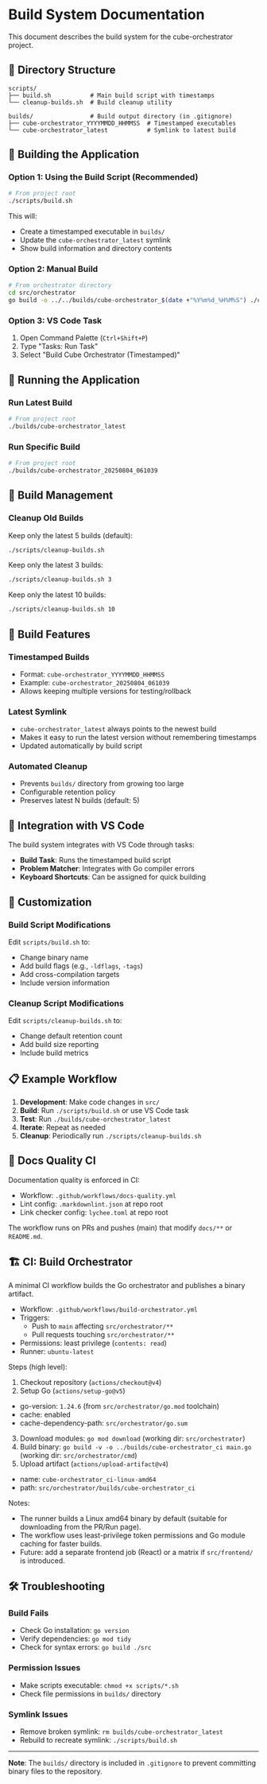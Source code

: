 # Build System Documentation

This document describes the build system for the cube-orchestrator project.

## 📁 Directory Structure

```text
scripts/
├── build.sh           # Main build script with timestamps
└── cleanup-builds.sh  # Build cleanup utility

builds/                # Build output directory (in .gitignore)
├── cube-orchestrator_YYYYMMDD_HHMMSS  # Timestamped executables
└── cube-orchestrator_latest           # Symlink to latest build
```

## 🔨 Building the Application

### Option 1: Using the Build Script (Recommended)

```bash
# From project root
./scripts/build.sh
```

This will:

- Create a timestamped executable in `builds/`
- Update the `cube-orchestrator_latest` symlink
- Show build information and directory contents

### Option 2: Manual Build

```bash
# From orchestrator directory
cd src/orchestrator
go build -o ../../builds/cube-orchestrator_$(date +"%Y%m%d_%H%M%S") ./cmd
```

### Option 3: VS Code Task

1. Open Command Palette (`Ctrl+Shift+P`)
2. Type "Tasks: Run Task"
3. Select "Build Cube Orchestrator (Timestamped)"

## 🚀 Running the Application

### Run Latest Build

```bash
# From project root
./builds/cube-orchestrator_latest
```

### Run Specific Build

```bash
# From project root
./builds/cube-orchestrator_20250804_061039
```

## 🧹 Build Management

### Cleanup Old Builds

Keep only the latest 5 builds (default):

```bash
./scripts/cleanup-builds.sh
```

Keep only the latest 3 builds:

```bash
./scripts/cleanup-builds.sh 3
```

Keep only the latest 10 builds:

```bash
./scripts/cleanup-builds.sh 10
```

## 📝 Build Features

### Timestamped Builds

- Format: `cube-orchestrator_YYYYMMDD_HHMMSS`
- Example: `cube-orchestrator_20250804_061039`
- Allows keeping multiple versions for testing/rollback

### Latest Symlink

- `cube-orchestrator_latest` always points to the newest build
- Makes it easy to run the latest version without remembering timestamps
- Updated automatically by build script

### Automated Cleanup

- Prevents `builds/` directory from growing too large
- Configurable retention policy
- Preserves latest N builds (default: 5)

## 🎯 Integration with VS Code

The build system integrates with VS Code through tasks:

- **Build Task**: Runs the timestamped build script
- **Problem Matcher**: Integrates with Go compiler errors
- **Keyboard Shortcuts**: Can be assigned for quick building

## 🔧 Customization

### Build Script Modifications

Edit `scripts/build.sh` to:

- Change binary name
- Add build flags (e.g., `-ldflags`, `-tags`)
- Add cross-compilation targets
- Include version information

### Cleanup Script Modifications

Edit `scripts/cleanup-builds.sh` to:

- Change default retention count
- Add build size reporting
- Include build metrics

## 📋 Example Workflow

1. **Development**: Make code changes in `src/`
2. **Build**: Run `./scripts/build.sh` or use VS Code task
3. **Test**: Run `./builds/cube-orchestrator_latest`
4. **Iterate**: Repeat as needed
5. **Cleanup**: Periodically run `./scripts/cleanup-builds.sh`

## 🧪 Docs Quality CI

Documentation quality is enforced in CI:

- Workflow: `.github/workflows/docs-quality.yml`
- Lint config: `.markdownlint.json` at repo root
- Link checker config: `lychee.toml` at repo root

The workflow runs on PRs and pushes (main) that modify `docs/**` or `README.md`.

## 🏗️ CI: Build Orchestrator

A minimal CI workflow builds the Go orchestrator and publishes a binary artifact.

- Workflow: `.github/workflows/build-orchestrator.yml`
- Triggers:
  - Push to `main` affecting `src/orchestrator/**`
  - Pull requests touching `src/orchestrator/**`
- Permissions: least privilege (`contents: read`)
- Runner: `ubuntu-latest`

Steps (high level):

1. Checkout repository (`actions/checkout@v4`)
2. Setup Go (`actions/setup-go@v5`)
 - go-version: `1.24.6` (from `src/orchestrator/go.mod` toolchain)
 - cache: enabled
 - cache-dependency-path: `src/orchestrator/go.sum`
3. Download modules: `go mod download` (working dir: `src/orchestrator`)
4. Build binary: `go build -v -o ../builds/cube-orchestrator_ci main.go` (working dir: `src/orchestrator/cmd`)
5. Upload artifact (`actions/upload-artifact@v4`)
 - name: `cube-orchestrator_ci-linux-amd64`
 - path: `src/orchestrator/builds/cube-orchestrator_ci`

Notes:

- The runner builds a Linux amd64 binary by default (suitable for downloading from the PR/Run page).
- The workflow uses least-privilege token permissions and Go module caching for faster builds.
- Future: add a separate frontend job (React) or a matrix if `src/frontend/` is introduced.

## 🛠️ Troubleshooting

### Build Fails

- Check Go installation: `go version`
- Verify dependencies: `go mod tidy`
- Check for syntax errors: `go build ./src`

### Permission Issues

- Make scripts executable: `chmod +x scripts/*.sh`
- Check file permissions in `builds/` directory

### Symlink Issues

- Remove broken symlink: `rm builds/cube-orchestrator_latest`
- Rebuild to recreate symlink: `./scripts/build.sh`

---

**Note**: The `builds/` directory is included in `.gitignore` to prevent committing binary files to the repository.
